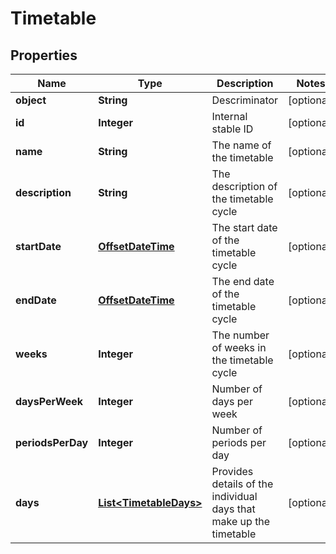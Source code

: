 
# Timetable

## Properties
Name | Type | Description | Notes
------------ | ------------- | ------------- | -------------
**object** | **String** | Descriminator |  [optional]
**id** | **Integer** | Internal stable ID |  [optional]
**name** | **String** | The name of the timetable |  [optional]
**description** | **String** | The description of the timetable cycle |  [optional]
**startDate** | [**OffsetDateTime**](OffsetDateTime.md) | The start date of the timetable cycle |  [optional]
**endDate** | [**OffsetDateTime**](OffsetDateTime.md) | The end date of the timetable cycle |  [optional]
**weeks** | **Integer** | The number of weeks in the timetable cycle |  [optional]
**daysPerWeek** | **Integer** | Number of days per week |  [optional]
**periodsPerDay** | **Integer** | Number of periods per day |  [optional]
**days** | [**List&lt;TimetableDays&gt;**](TimetableDays.md) | Provides details of the individual days that make up the timetable |  [optional]



